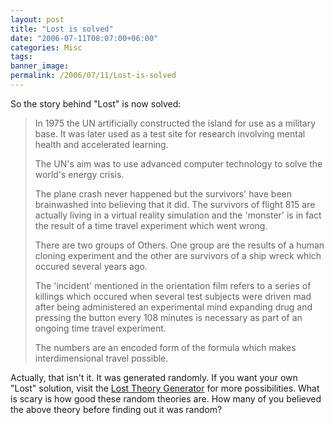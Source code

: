 ```yaml
---
layout: post
title: "Lost is solved"
date: "2006-07-11T08:07:00+06:00"
categories: Misc 
tags: 
banner_image: 
permalink: /2006/07/11/Lost-is-solved
---
```


So the story behind "Lost" is now solved:

<blockquote>
In 1975 the UN artificially constructed the island for use as a military base. It was later used as a test site for research involving mental health and accelerated learning.

The UN's aim was to use advanced computer technology to solve the world's energy crisis.

The plane crash never happened but the survivors' have been brainwashed into believing that it did. The survivors of flight 815 are actually living in a virtual reality simulation and the 'monster' is in fact the result of a time travel experiment which went wrong.

There are two groups of Others. One group are the results of a human cloning experiment and the other are survivors of a ship wreck which occured several years ago.

The 'incident' mentioned in the orientation film refers to a series of killings which occured when several test subjects were driven mad after being administered an experimental mind expanding drug and pressing the button every 108 minutes is necessary as part of an ongoing time travel experiment.

The numbers are an encoded form of the formula which makes interdimensional travel possible.
</blockquote>

Actually, that isn't it. It was generated randomly. If you want your own "Lost" solution, visit the <a href="http://www.lost-theory-generator.com/">Lost Theory Generator</a> for more possibilities. What is scary is how good these random theories are. How many of you believed the above theory before finding out it was random?